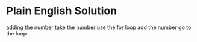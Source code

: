 # Plain English Solution
adding the number
take the number use the for loop
add the number
go to the loop
